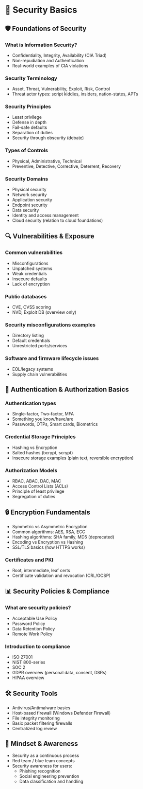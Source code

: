 # 🔐 Security Basics

## 🛡️ Foundations of Security

### What is Information Security?
- Confidentiality, Integrity, Availability (CIA Triad)
- Non-repudiation and Authentication
- Real-world examples of CIA violations

### Security Terminology
- Asset, Threat, Vulnerability, Exploit, Risk, Control
- Threat actor types: script kiddies, insiders, nation-states, APTs

### Security Principles
- Least privilege
- Defense in depth
- Fail-safe defaults
- Separation of duties
- Security through obscurity (debate)

### Types of Controls
- Physical, Administrative, Technical
- Preventive, Detective, Corrective, Deterrent, Recovery

### Security Domains
- Physical security
- Network security
- Application security
- Endpoint security
- Data security
- Identity and access management
- Cloud security (relation to cloud foundations)

## 🔍 Vulnerabilities & Exposure

### Common vulnerabilities
- Misconfigurations
- Unpatched systems
- Weak credentials
- Insecure defaults
- Lack of encryption

### Public databases
- CVE, CVSS scoring
- NVD, Exploit DB (overview only)

### Security misconfigurations examples
- Directory listing
- Default credentials
- Unrestricted ports/services

### Software and firmware lifecycle issues
- EOL/legacy systems
- Supply chain vulnerabilities

## 🔐 Authentication & Authorization Basics

### Authentication types
- Single-factor, Two-factor, MFA
- Something you know/have/are
- Passwords, OTPs, Smart cards, Biometrics

### Credential Storage Principles
- Hashing vs Encryption
- Salted hashes (bcrypt, scrypt)
- Insecure storage examples (plain text, reversible encryption)

### Authorization Models
- RBAC, ABAC, DAC, MAC
- Access Control Lists (ACLs)
- Principle of least privilege
- Segregation of duties

## 🔒 Encryption Fundamentals
- Symmetric vs Asymmetric Encryption
- Common algorithms: AES, RSA, ECC
- Hashing algorithms: SHA family, MD5 (deprecated)
- Encoding vs Encryption vs Hashing
- SSL/TLS basics (how HTTPS works)

### Certificates and PKI
- Root, intermediate, leaf certs
- Certificate validation and revocation (CRL/OCSP)

## 📊 Security Policies & Compliance

### What are security policies?
- Acceptable Use Policy
- Password Policy
- Data Retention Policy
- Remote Work Policy

### Introduction to compliance
- ISO 27001
- NIST 800-series
- SOC 2
- GDPR overview (personal data, consent, DSRs)
- HIPAA overview

## 🛠️ Security Tools
- Antivirus/Antimalware basics
- Host-based firewall (Windows Defender Firewall)
- File integrity monitoring
- Basic packet filtering firewalls
- Centralized log review

## 🧠 Mindset & Awareness
- Security as a continuous process
- Red team / blue team concepts
- Security awareness for users:
  - Phishing recognition
  - Social engineering prevention
  - Data classification and handling
